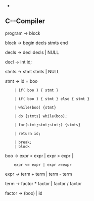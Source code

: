 -
C--Compiler
--

program -> block

block -> begin decls stmts end

decls -> decl decls | NULL

decl -> int id;

stmts -> stmt stmts | NULL

stmt ->  id = boo

		| if( boo ) { stmt }
		
		| if( boo ) { stmt } else { stmt }
		
		| while(boo) {stmt}
		
		| do {stmts} while(boo);
		
		| for(stmt;stmt;stmt;) {stmts}
		
		| return id;
		
		| break;
		| block
boo -> expr < expr | expr > expr |
 
 		expr <= expr | expr >=expr

expr -> term + term | term - term

term -> factor * factor | factor / factor

factor -> (boo) | id 